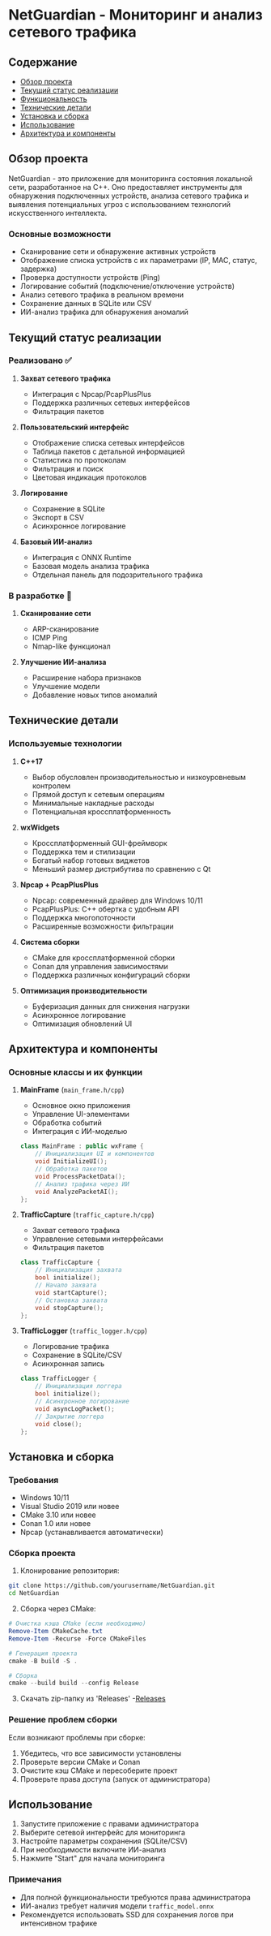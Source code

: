 # NetGuardian - Мониторинг и анализ сетевого трафика

## Содержание
- [Обзор проекта](#обзор-проекта)
- [Текущий статус реализации](#текущий-статус-реализации)
- [Функциональность](#функциональность)
- [Технические детали](#технические-детали)
- [Установка и сборка](#установка-и-сборка)
- [Использование](#использование)
- [Архитектура и компоненты](#архитектура-и-компоненты)

## Обзор проекта

NetGuardian - это приложение для мониторинга состояния локальной сети, разработанное на C++. Оно предоставляет инструменты для обнаружения подключенных устройств, анализа сетевого трафика и выявления потенциальных угроз с использованием технологий искусственного интеллекта.

### Основные возможности
- Сканирование сети и обнаружение активных устройств
- Отображение списка устройств с их параметрами (IP, MAC, статус, задержка)
- Проверка доступности устройств (Ping)
- Логирование событий (подключение/отключение устройств)
- Анализ сетевого трафика в реальном времени
- Сохранение данных в SQLite или CSV
- ИИ-анализ трафика для обнаружения аномалий

## Текущий статус реализации

### Реализовано ✅
1. **Захват сетевого трафика**
   - Интеграция с Npcap/PcapPlusPlus
   - Поддержка различных сетевых интерфейсов
   - Фильтрация пакетов

2. **Пользовательский интерфейс**
   - Отображение списка сетевых интерфейсов
   - Таблица пакетов с детальной информацией
   - Статистика по протоколам
   - Фильтрация и поиск
   - Цветовая индикация протоколов

3. **Логирование**
   - Сохранение в SQLite
   - Экспорт в CSV
   - Асинхронное логирование

4. **Базовый ИИ-анализ**
   - Интеграция с ONNX Runtime
   - Базовая модель анализа трафика
   - Отдельная панель для подозрительного трафика

### В разработке 🚧
1. **Сканирование сети**
   - ARP-сканирование
   - ICMP Ping
   - Nmap-like функционал

2. **Улучшение ИИ-анализа**
   - Расширение набора признаков
   - Улучшение модели
   - Добавление новых типов аномалий

## Технические детали

### Используемые технологии

1. **C++17**
   - Выбор обусловлен производительностью и низкоуровневым контролем
   - Прямой доступ к сетевым операциям
   - Минимальные накладные расходы
   - Потенциальная кроссплатформенность

2. **wxWidgets**
   - Кроссплатформенный GUI-фреймворк
   - Поддержка тем и стилизации
   - Богатый набор готовых виджетов
   - Меньший размер дистрибутива по сравнению с Qt

3. **Npcap + PcapPlusPlus**
   - Npcap: современный драйвер для Windows 10/11
   - PcapPlusPlus: C++ обертка с удобным API
   - Поддержка многопоточности
   - Расширенные возможности фильтрации

4. **Система сборки**
   - CMake для кроссплатформенной сборки
   - Conan для управления зависимостями
   - Поддержка различных конфигураций сборки

5. **Оптимизация производительности**
   - Буферизация данных для снижения нагрузки
   - Асинхронное логирование
   - Оптимизация обновлений UI

## Архитектура и компоненты

### Основные классы и их функции

1. **MainFrame** (`main_frame.h/cpp`)
   - Основное окно приложения
   - Управление UI-элементами
   - Обработка событий
   - Интеграция с ИИ-моделью
   ```cpp
   class MainFrame : public wxFrame {
       // Инициализация UI и компонентов
       void InitializeUI();
       // Обработка пакетов
       void ProcessPacketData();
       // Анализ трафика через ИИ
       void AnalyzePacketAI();
   };
   ```

2. **TrafficCapture** (`traffic_capture.h/cpp`)
   - Захват сетевого трафика
   - Управление сетевыми интерфейсами
   - Фильтрация пакетов
   ```cpp
   class TrafficCapture {
       // Инициализация захвата
       bool initialize();
       // Начало захвата
       void startCapture();
       // Остановка захвата
       void stopCapture();
   };
   ```

3. **TrafficLogger** (`traffic_logger.h/cpp`)
   - Логирование трафика
   - Сохранение в SQLite/CSV
   - Асинхронная запись
   ```cpp
   class TrafficLogger {
       // Инициализация логгера
       bool initialize();
       // Асинхронное логирование
       void asyncLogPacket();
       // Закрытие логгера
       void close();
   };
   ```

## Установка и сборка

### Требования
- Windows 10/11
- Visual Studio 2019 или новее
- CMake 3.10 или новее
- Conan 1.0 или новее
- Npcap (устанавливается автоматически)

### Сборка проекта

1. Клонирование репозитория:
```bash
git clone https://github.com/yourusername/NetGuardian.git
cd NetGuardian
```

2. Сборка через CMake:
```powershell
# Очистка кэша CMake (если необходимо)
Remove-Item CMakeCache.txt
Remove-Item -Recurse -Force CMakeFiles

# Генерация проекта
cmake -B build -S .

# Сборка
cmake --build build --config Release
```
3. Скачать zip-папку из 'Releases'
-[Releases](https://github.com/KJrTT/Indive_project/releases)
### Решение проблем сборки

Если возникают проблемы при сборке:
1. Убедитесь, что все зависимости установлены
2. Проверьте версии CMake и Conan
3. Очистите кэш CMake и пересоберите проект
4. Проверьте права доступа (запуск от администратора)

## Использование

1. Запустите приложение с правами администратора
2. Выберите сетевой интерфейс для мониторинга
3. Настройте параметры сохранения (SQLite/CSV)
4. При необходимости включите ИИ-анализ
5. Нажмите "Start" для начала мониторинга

### Примечания
- Для полной функциональности требуются права администратора
- ИИ-анализ требует наличия модели `traffic_model.onnx`
- Рекомендуется использовать SSD для сохранения логов при интенсивном трафике
